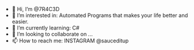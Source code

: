 - 👋 Hi, I’m @7R4C3D
- 👀 I’m interested in: Automated Programs that makes your life better and easier.
- 🌱 I’m currently learning: C#
- 💞️ I’m looking to collaborate on ...
- 📫 How to reach me: INSTAGRAM @sauceditup

<!---
7R4C3D/7R4C3D is a ✨ special ✨ repository because its `README.md` (this file) appears on your GitHub profile.
You can click the Preview link to take a look at your changes.
--->
